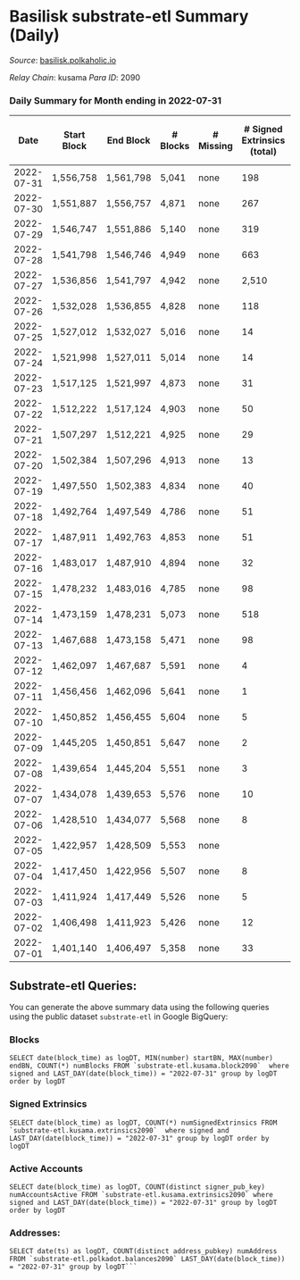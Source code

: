 # Basilisk substrate-etl Summary (Daily)

_Source_: [basilisk.polkaholic.io](https://basilisk.polkaholic.io)

*Relay Chain*: kusama
*Para ID*: 2090



### Daily Summary for Month ending in 2022-07-31


| Date | Start Block | End Block | # Blocks | # Missing | # Signed Extrinsics (total) | # Active Accounts | # Addresses with Balances | # Events | # Transfers | # XCM Transfers In | # XCM Transfers Out |
| ---- | ----------- | --------- | -------- | --------- | --------------------------- | ----------------- | ------------------------- | -------- | ----------- | ------------------ | ------------------- |
| 2022-07-31 | 1,556,758 | 1,561,798 | 5,041 | none | 198 | 66 | 16,279 | 16,758 | 213 ($9,656.98) | 19 ($7,701.01) | 24 ($60,028,494,594) |
| 2022-07-30 | 1,551,887 | 1,556,757 | 4,871 | none | 267 | 91 | 16,277 | 16,738 | 247 ($7,477.50) | 29 ($4,662.40) | 17 ($65,999,932,704) |
| 2022-07-29 | 1,546,747 | 1,551,886 | 5,140 | none | 319 | 105 | 16,273 | 18,463 | 421 ($15,841.26) | 47 ($11,820.73) | 49 ($3,182,626,226,371) |
| 2022-07-28 | 1,541,798 | 1,546,746 | 4,949 | none | 663 | 276 | 16,266 | 21,157 | 789 ($27,597.83) | 126 ($23,023.33) | 78 ($1,116,622,552,674) |
| 2022-07-27 | 1,536,856 | 1,541,797 | 4,942 | none | 2,510 | 833 | 16,245 | 36,369 | 2,348 ($249,385) | 437 ($153,371) | 264 ($15,014,711,358,819) |
| 2022-07-26 | 1,532,028 | 1,536,855 | 4,828 | none | 118 | 90 | 16,158 | 15,350 | 44 ($11,828.68) | 12 ($24,128.86) | 5 ($590,375,733,077) |
| 2022-07-25 | 1,527,012 | 1,532,027 | 5,016 | none | 14 | 14 | 16,148 | 15,143 |   | 1 ($7.69) | 1 ($7.69) |
| 2022-07-24 | 1,521,998 | 1,527,011 | 5,014 | none | 14 | 11 | 16,148 | 15,137 | 1  |   |   |
| 2022-07-23 | 1,517,125 | 1,521,997 | 4,873 | none | 31 | 24 | 16,147 | 14,822 | 10  | 1 ($20.21) | 1 ($129,509,906,760) |
| 2022-07-22 | 1,512,222 | 1,517,124 | 4,903 | none | 50 | 25 | 16,146 | 15,124 |   | 16 ($49.09) | 17 ($2,119,986,215) |
| 2022-07-21 | 1,507,297 | 1,512,221 | 4,925 | none | 29 | 20 | 16,146 | 14,986 | 7  | 3 ($2.65) | 2 ($9,298,631,606) |
| 2022-07-20 | 1,502,384 | 1,507,296 | 4,913 | none | 13 | 13 | 16,144 | 14,825 | 4  |   | 1 ($0.063) |
| 2022-07-19 | 1,497,550 | 1,502,383 | 4,834 | none | 40 | 26 | 16,142 | 14,824 | 3  | 12 ($7.57) | 7 ($19,057,268,800) |
| 2022-07-18 | 1,492,764 | 1,497,549 | 4,786 | none | 51 | 43 | 16,142 | 14,719 | 14  | 5 ($1.52) | 5 ($201,813,520) |
| 2022-07-17 | 1,487,911 | 1,492,763 | 4,853 | none | 51 | 32 | 16,140 | 14,876 | 20  |   |   |
| 2022-07-16 | 1,483,017 | 1,487,910 | 4,894 | none | 32 | 25 | 16,138 | 14,880 | 10  |   |   |
| 2022-07-15 | 1,478,232 | 1,483,016 | 4,785 | none | 98 | 87 | 16,137 | 14,984 | 17  | 2 ($0.031) | 1 ($2,906,760) |
| 2022-07-14 | 1,473,159 | 1,478,231 | 5,073 | none | 518 | 329 | 16,133 | 18,506 | 147  | 6 ($1.11) | 14 ($2,906,761) |
| 2022-07-13 | 1,467,688 | 1,473,158 | 5,471 | none | 98 | 65 | 16,101 | 17,653 | 75  |   |   |
| 2022-07-12 | 1,462,097 | 1,467,687 | 5,591 | none | 4 | 4 | 16,073 | 16,802 |   |   |   |
| 2022-07-11 | 1,456,456 | 1,462,096 | 5,641 | none | 1 | 1 | 16,073 | 16,937 |   |   |   |
| 2022-07-10 | 1,450,852 | 1,456,455 | 5,604 | none | 5 | 4 | 16,073 | 16,844 |   |   |   |
| 2022-07-09 | 1,445,205 | 1,450,851 | 5,647 | none | 2 | 2 | 16,073 | 16,959 |   |   |   |
| 2022-07-08 | 1,439,654 | 1,445,204 | 5,551 | none | 3 | 3 | 16,073 | 16,673 |   |   |   |
| 2022-07-07 | 1,434,078 | 1,439,653 | 5,576 | none | 10 | 8 | 16,073 | 16,782 |   |   |   |
| 2022-07-06 | 1,428,510 | 1,434,077 | 5,568 | none | 8 | 6 | 16,073 | 16,749 |   |   |   |
| 2022-07-05 | 1,422,957 | 1,428,509 | 5,553 | none |  |  | 16,073 | 16,667 |   |   |   |
| 2022-07-04 | 1,417,450 | 1,422,956 | 5,507 | none | 8 | 7 | 16,073 | 16,570 |   |   |   |
| 2022-07-03 | 1,411,924 | 1,417,449 | 5,526 | none | 5 | 4 | 16,073 | 16,608 |   |   |   |
| 2022-07-02 | 1,406,498 | 1,411,923 | 5,426 | none | 12 | 10 | 16,073 | 16,360 |   |   |   |
| 2022-07-01 | 1,401,140 | 1,406,497 | 5,358 | none | 33 | 28 | 16,073 | 16,276 |   |   |   |

## Substrate-etl Queries:
You can generate the above summary data using the following queries using the public dataset `substrate-etl` in Google BigQuery:


### Blocks
```
SELECT date(block_time) as logDT, MIN(number) startBN, MAX(number) endBN, COUNT(*) numBlocks FROM `substrate-etl.kusama.block2090`  where signed and LAST_DAY(date(block_time)) = "2022-07-31" group by logDT order by logDT
```


### Signed Extrinsics
```
SELECT date(block_time) as logDT, COUNT(*) numSignedExtrinsics FROM `substrate-etl.kusama.extrinsics2090`  where signed and LAST_DAY(date(block_time)) = "2022-07-31" group by logDT order by logDT
```


### Active Accounts
```
SELECT date(block_time) as logDT, COUNT(distinct signer_pub_key) numAccountsActive FROM `substrate-etl.kusama.extrinsics2090` where signed and LAST_DAY(date(block_time)) = "2022-07-31" group by logDT order by logDT
```


### Addresses:
```
SELECT date(ts) as logDT, COUNT(distinct address_pubkey) numAddress FROM `substrate-etl.polkadot.balances2090` LAST_DAY(date(block_time)) = "2022-07-31" group by logDT```

